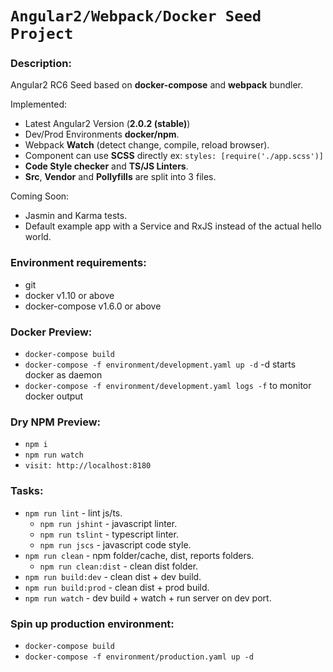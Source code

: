 # `Angular2/Webpack/Docker Seed Project`

### Description:
Angular2 RC6 Seed based on **docker-compose** and **webpack** bundler.

Implemented:
- Latest Angular2 Version (**2.0.2 (stable)**)
- Dev/Prod Environments **docker/npm**.
- Webpack **Watch** (detect change, compile, reload browser).
- Component can use **SCSS** directly ex: ```styles: [require('./app.scss')]```
- **Code Style checker** and **TS/JS Linters**.
- **Src**, **Vendor** and **Pollyfills** are split into 3 files.

Coming Soon:
- Jasmin and Karma tests.
- Default example app with a Service and RxJS instead of the actual hello world.

### Environment requirements:
- git
- docker v1.10 or above
- docker-compose v1.6.0 or above

### Docker Preview:
- ```docker-compose build```
- ```docker-compose -f environment/development.yaml up -d``` -d starts docker as daemon
- ```docker-compose -f environment/development.yaml logs -f``` to monitor docker output

### Dry NPM Preview:
- ```npm i```
- ```npm run watch```
- ```visit: http://localhost:8180```

### Tasks:
- ```npm run lint``` - lint js/ts.
  - ```npm run jshint``` - javascript linter.
  - ```npm run tslint``` - typescript linter.
  - ```npm run jscs``` - javascript code style.
- ```npm run clean``` - npm folder/cache, dist, reports folders.
  - ```npm run clean:dist``` - clean dist folder.
- ```npm run build:dev``` - clean dist + dev build.
- ```npm run build:prod``` - clean dist + prod build.
- ```npm run watch``` - dev build + watch + run server on dev port.

### Spin up production environment:
- ```docker-compose build```
- ```docker-compose -f environment/production.yaml up -d```
